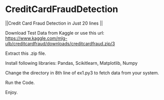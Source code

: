 # CreditCardFraudDetection

||Credit Card Fraud Detection in Just 20 lines ||

Download Test Data from Kaggle or use this url: https://www.kaggle.com/mlg-ulb/creditcardfraud/downloads/creditcardfraud.zip/3

Extract this .zip file. 

Install following libraries:
  Pandas,
  Scikitlearn,
  Matplotlib,
  Numpy
  
Change the directory in 8th line of ex1.py3 to fetch data from your system.

Run the Code.

Enjoy.
